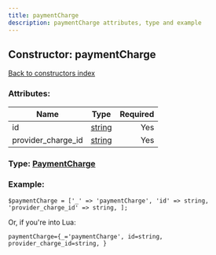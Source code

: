 ```yaml
---
title: paymentCharge
description: paymentCharge attributes, type and example
---
```

## Constructor: paymentCharge  
[Back to constructors index](index.md)



### Attributes:

| Name     |    Type       | Required |
|----------|:-------------:|---------:|
|id|[string](../types/string.md) | Yes|
|provider\_charge\_id|[string](../types/string.md) | Yes|



### Type: [PaymentCharge](../types/PaymentCharge.md)


### Example:

```
$paymentCharge = ['_' => 'paymentCharge', 'id' => string, 'provider_charge_id' => string, ];
```  

Or, if you're into Lua:  


```
paymentCharge={_='paymentCharge', id=string, provider_charge_id=string, }

```


